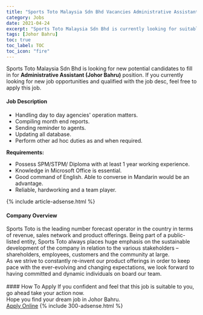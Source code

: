 ```yaml
---
title: "Sports Toto Malaysia Sdn Bhd Vacancies Administrative Assistant (Johor Bahru)" 
category: Jobs 
date: 2021-04-24 
excerpt: "Sports Toto Malaysia Sdn Bhd is currently looking for suitable person to fill in the Administrative Assistant (Johor Bahru) which based in Johor Bahru" 
tags: [Johor Bahru] 
toc: true 
toc_label: TOC 
toc_icon: "fire" 
--- 
```


<p>Sports Toto Malaysia Sdn Bhd is looking for new potential candidates to fill in for <b>Administrative Assistant (Johor Bahru)</b> position. If you currently looking for new job opportunities and qualified with the job desc, feel free to apply this job.
</p><div><div><h4>Job Description</h4></div><div><div><span><div><ul><li>Handling day to day agencies' operation matters.</li><li>Compiling month end reports.</li><li>Sending reminder to agents.</li><li>Updating all&#160;database.</li><li>Perform other ad hoc duties as and when required.</li></ul><div><div><strong>Requirements:</strong></div><ul><li>Possess SPM/STPM/ Diploma with at least 1 year working experience.</li><li>Knowledge in Microsoft Office&#160;is essential.</li><li>Good command of English. Able to converse in Mandarin would be an advantage.</li><li>Reliable, hardworking and a team player.</li></ul></div></div></span></div></div></div> 
{% include article-adsense.html %} 
<div><div><h4>Company Overview</h4></div><div><div><span><div><div>
	Sports Toto is the leading number forecast operator in the country in terms of revenue, sales network and product offerings. Being part of a public-listed entity, Sports Toto always places huge emphasis on the sustainable development of the company in relation to the various stakeholders &#8211; shareholders, employees, customers and the community at large.</div>
<div>
	As we strive to constantly re-invent our product offerings in order to keep pace with the ever-evolving and changing expectations, we look forward to having committed and dynamic individuals on board our team.<br>
	&#160;</div></div></span></div></div></div> 
#### How To Apply 
If you confident and feel that this job is suitable to you, go ahead take your action now. <br/> 
Hope you find your dream job in Johor Bahru. <br/> 
<a href="https://www.jobstreet.com.my/en/job/administrative-assistant-johor-bahru-4547074?jobId=jobstreet-my-job-4547074&" class="btn btn--info" target="_blank" rel="nofollow noopenner">Apply Online</a> 
{% include 300-adsense.html %} 